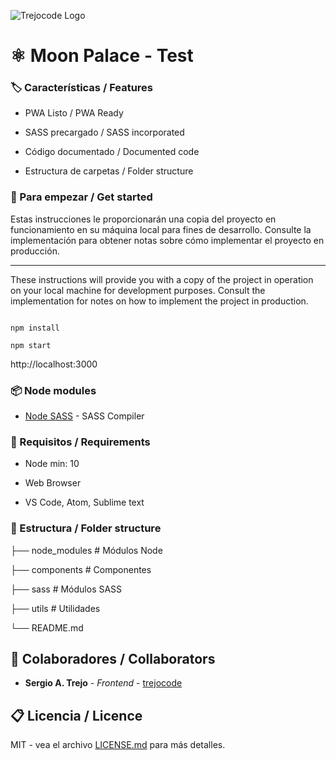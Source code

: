 ![Trejocode Logo](https://www.trejocode.com/trejocode-landscape.png)

  

# ⚛️ Moon Palace - Test
  
 
 

### 🏷️ Características / Features

- PWA Listo / PWA Ready

- SASS precargado / SASS incorporated

- Código documentado / Documented code

- Estructura de carpetas / Folder structure

  

### 🚀 Para empezar / Get started

Estas instrucciones le proporcionarán una copia del proyecto en funcionamiento en su máquina local para fines de desarrollo. Consulte la implementación para obtener notas sobre cómo implementar el proyecto en producción.

  

------------

  

These instructions will provide you with a copy of the project in operation on your local machine for development purposes. Consult the implementation for notes on how to implement the project in production.

  

````

npm install

npm start

````

  

http://localhost:3000

  

### 📦 Node modules

* [Node SASS](https://github.com/sass/node-sass) - SASS Compiler

  

### 📐 Requisitos / Requirements

- Node min: 10

- Web Browser

- VS Code, Atom, Sublime text

  

### 📁 Estructura / Folder structure

├── node_modules # Módulos Node

├── components # Componentes

├── sass # Módulos SASS

├── utils # Utilidades

└── README.md

  

## 🤝 Colaboradores / Collaborators

  

* **Sergio A. Trejo** - *Frontend* - [trejocode](https://github.com/trejocode)

  
  

## 📋 Licencia / Licence

  

MIT - vea el archivo [LICENSE.md](LICENSE.md) para más detalles.